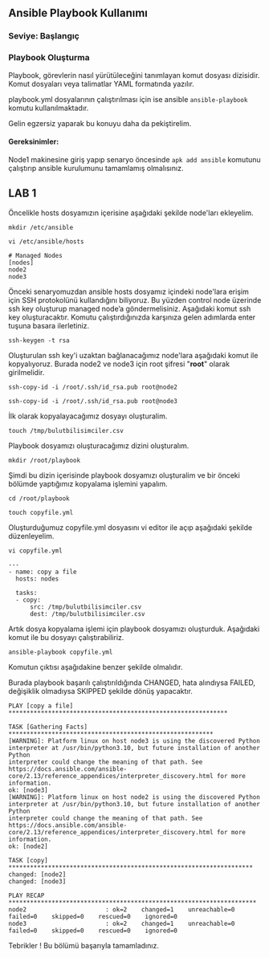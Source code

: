 ## Ansible Playbook Kullanımı
### Seviye: Başlangıç  

### Playbook Oluşturma

Playbook, görevlerin nasıl yürütüleceğini tanımlayan komut dosyası dizisidir. Komut dosyaları veya talimatlar YAML formatında yazılır.

playbook.yml dosyalarının çalıştırılması için ise ansible `ansible-playbook` komutu kullanılmaktadır.


Gelin egzersiz yaparak bu konuyu daha da pekiştirelim.

#### Gereksinimler:  
Node1 makinesine giriş yapıp senaryo öncesinde `apk add ansible` komutunu çalıştırıp ansible kurulumunu tamamlamış olmalısınız.

## LAB 1

Öncelikle hosts dosyamızın içerisine aşağıdaki şekilde node'ları ekleyelim.

````
mkdir /etc/ansible
````
````
vi /etc/ansible/hosts
````
````
# Managed Nodes 
[nodes] 
node2
node3
````

Önceki senaryomuzdan ansible hosts dosyamız içindeki node'lara erişim için SSH protokolünü kullandığını biliyoruz. Bu yüzden control node üzerinde ssh key oluşturup managed node’a göndermelisiniz. Aşağıdaki komut ssh key oluşturacaktır. Komutu çalıştırdığınızda karşınıza gelen adımlarda enter tuşuna basara ilerletiniz.

````
ssh-keygen -t rsa
````
Oluşturulan ssh key'i uzaktan bağlanacağımız node'lara aşağıdaki komut ile kopyalıyoruz. Burada node2 ve node3 için root şifresi "**root**" olarak girilmelidir.

````
ssh-copy-id -i /root/.ssh/id_rsa.pub root@node2
````
````
ssh-copy-id -i /root/.ssh/id_rsa.pub root@node3
````

İlk olarak kopyalayacağımız dosyayı oluşturalim.

````
touch /tmp/bulutbilisimciler.csv
````

Playbook dosyamızı oluşturacağımız dizini oluşturalım.
````
mkdir /root/playbook
`````
Şimdi bu dizin içerisinde playbook dosyamızı oluşturalim ve bir önceki bölümde yaptığımız kopyalama işlemini yapalım.

````
cd /root/playbook
````
````
touch copyfile.yml
````

Oluşturduğumuz copyfile.yml dosyasını vi editor ile açıp aşağıdaki şekilde düzenleyelim.

````
vi copyfile.yml
````
````
--- 
- name: copy a file 
  hosts: nodes

  tasks: 
  - copy: 
      src: /tmp/bulutbilisimciler.csv
      dest: /tmp/bulutbilisimciler.csv

````
Artık dosya kopyalama işlemi için playbook dosyamızı oluşturduk. Aşağıdaki komut ile bu dosyayı çalıştırabiliriz.

````
ansible-playbook copyfile.yml
````
Komutun çıktısı aşağıdakine benzer şekilde olmalıdır. 

Burada playbook başarılı çalıştırıldığında CHANGED, hata alındıysa FAILED, değişiklik olmadıysa SKIPPED şekilde dönüş yapacaktır.


````
PLAY [copy a file] *************************************************************

TASK [Gathering Facts] *********************************************************
[WARNING]: Platform linux on host node3 is using the discovered Python
interpreter at /usr/bin/python3.10, but future installation of another Python
interpreter could change the meaning of that path. See
https://docs.ansible.com/ansible-
core/2.13/reference_appendices/interpreter_discovery.html for more information.
ok: [node3]
[WARNING]: Platform linux on host node2 is using the discovered Python
interpreter at /usr/bin/python3.10, but future installation of another Python
interpreter could change the meaning of that path. See
https://docs.ansible.com/ansible-
core/2.13/reference_appendices/interpreter_discovery.html for more information.
ok: [node2]

TASK [copy] ********************************************************************
changed: [node2]
changed: [node3]

PLAY RECAP *********************************************************************
node2                      : ok=2    changed=1    unreachable=0    failed=0    skipped=0    rescued=0    ignored=0   
node3                      : ok=2    changed=1    unreachable=0    failed=0    skipped=0    rescued=0    ignored=0  
````
Tebrikler ! 
Bu bölümü başarıyla tamamladınız.